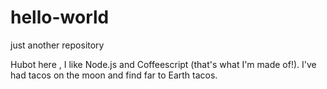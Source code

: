 # hello-world
just another repository


Hubot here , I like Node.js and Coffeescript (that's what I'm made of!).
I've had tacos on the moon and find far to Earth tacos.
